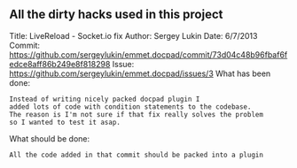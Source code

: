 All the dirty hacks used in this project
----------------------------------------

Title: LiveReload - Socket.io fix
Author: Sergey Lukin
Date: 6/7/2013
Commit: https://github.com/sergeylukin/emmet.docpad/commit/73d04c48b96fbaf6fedce8aff86b249e8f818298
Issue: https://github.com/sergeylukin/emmet.docpad/issues/3
What has been done:

    Instead of writing nicely packed docpad plugin I
    added lots of code with condition statements to the codebase.
    The reason is I'm not sure if that fix really solves the problem
    so I wanted to test it asap.

What should be done:

    All the code added in that commit should be packed into a plugin
